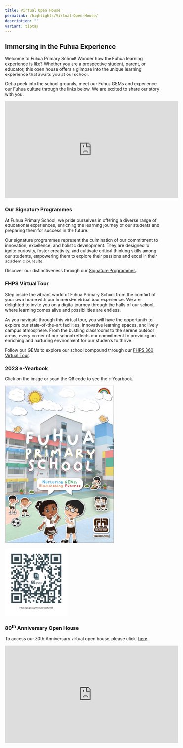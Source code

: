 ```yaml
---
title: Virtual Open House
permalink: /highlights/Virtual-Open-House/
description: ""
variant: tiptap
---
```

<h2><strong>Immersing in the Fuhua Experience</strong></h2>
<p>Welcome to Fuhua Primary School! Wonder how the Fuhua learning experience
is like? Whether you are a prospective student, parent, or educator, this
open house offers a glimpse into the unique learning experience that awaits
you at our school.</p>
<p>Get a peek into the school grounds, meet our Fuhua GEMs and experience
our Fuhua culture through the links below. We are excited to share our
story with you.</p>
<div class="iframe-wrapper">
<iframe height="315" width="560" allowfullscreen="true" frameborder="0" src="https://www.youtube.com/embed/mJd0PzZ73UM?si=dfmu4kYa_gPjtPys"></iframe>
</div>
<h3>Our Signature Programmes</h3>
<p>At Fuhua Primary School, we pride ourselves in offering a diverse range
of educational experiences, enriching the learning journey of our students
and preparing them for success in the future.</p>
<p>Our signature programmes represent the culmination of our commitment to
innovation, excellence, and holistic development. They are designed to
ignite curiosity, foster creativity, and cultivate critical thinking skills
among our students, empowering them to explore their passions and excel
in their academic pursuits.</p>
<p>Discover our distinctiveness through our <a href="https://www.fuhuapri.moe.edu.sg/fuhua-experience/signature-programmes/" rel="noopener noreferrer nofollow" target="_blank">Signature Programmes</a>.</p>
<h3>FHPS Virtual Tour</h3>
<p>Step inside the vibrant world of Fuhua Primary School from the comfort
of your own home with our immersive virtual tour experience. We are delighted
to invite you on a digital journey through the halls of our school, where
learning comes alive and possibilities are endless.</p>
<p>As you navigate through this virtual tour, you will have the opportunity
to explore our state-of-the-art facilities, innovative learning spaces,
and lively campus atmosphere. From the bustling classrooms to the serene
outdoor areas, every corner of our school reflects our commitment to providing
an enriching and nurturing environment for our students to thrive.</p>
<p>Follow our GEMs to explore our school compound through our <a href="https://4d.silversea-media.com/view/fhps360tour/#/" rel="noopener noreferrer nofollow" target="_blank">FHPS 360 Virtual Tour</a>.</p>
<h3>2023 e-Yearbook</h3>
<p>Click on the image or scan the QR code to see the e-Yearbook.</p>
<p></p><a class="isomer-image-wrapper" href="https://go.gov.sg/fhpseyearbook2023"><img style="width: 70%;" height="auto" width="100%" alt="" src="/images/Highlights/2023_FHPS_E_Yearbook_.jpg"></a>
<p></p>
<div class="isomer-image-wrapper">
<img style="width: 40%;" height="auto" width="100%" alt="" src="/images/Highlights/https___go_gov_sg_fhpseyearbook2023.png">
</div>
<h3>80<sup>th</sup> Anniversary Open House</h3>
<p>To access our 80th Anniversary virtual open house, please click&nbsp;
<a href="https://www.youtube.com/watch?v=nDVJfZ4A4W4" rel="noopener noreferrer nofollow" target="_blank">here</a>.</p>
<div class="iframe-wrapper">
<iframe height="315" width="560" allowfullscreen="true" frameborder="0" src="https://www.youtube.com/embed/bL8rO1XuvDM?si=aChhicYn32WsW8xd"></iframe>
</div>
<p></p>
<p></p>